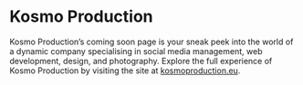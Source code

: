 # Kosmo Production

Kosmo Production’s coming soon page is your sneak peek into the world of a dynamic company specialising in social media management, web development, design, and photography. Explore the full experience of Kosmo Production by visiting the site at [kosmoproduction.eu](https://kosmoproduction.eu).
